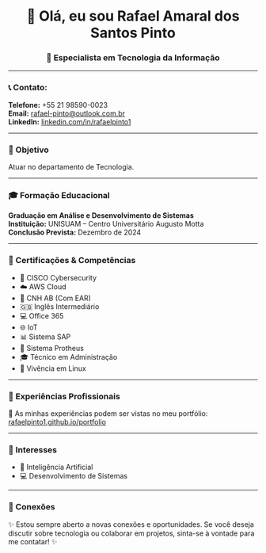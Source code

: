 <h1 align="center">👋 Olá, eu sou Rafael Amaral dos Santos Pinto</h1>
<h3 align="center">🌟 Especialista em Tecnologia da Informação</h3>

---

<h3 align="left">📞 Contato:</h3>
<p>
  <strong>Telefone:</strong> +55 21 98590-0023<br>
  <strong>Email:</strong> <a href="mailto:rafael-pinto@outlook.com.br">rafael-pinto@outlook.com.br</a><br>
  <strong>LinkedIn:</strong> <a href="https://linkedin.com/in/rafaelpinto1">linkedin.com/in/rafaelpinto1</a>
</p>

---

<h3>🎯 Objetivo</h3>
<p>Atuar no departamento de Tecnologia.</p>

---

<h3>🎓 Formação Educacional</h3>
<p>
  <strong>Graduação em Análise e Desenvolvimento de Sistemas</strong><br>
  <strong>Instituição:</strong> UNISUAM – Centro Universitário Augusto Motta<br>
  <strong>Conclusão Prevista:</strong> Dezembro de 2024
</p>

---

<h3>📜 Certificações & Competências</h3>
<ul>
  <li>🔐 CISCO Cybersecurity</li>
  <li>☁️ AWS Cloud</li>
  <li>🚗 CNH AB (Com EAR)</li>
  <li>🇬🇧 Inglês Intermediário</li>
  <li>💻 Office 365</li>
  <li>🌐 IoT</li>
  <li>📊 Sistema SAP</li>
  <li>📑 Sistema Protheus</li>
  <li>🎓 Técnico em Administração</li>
  <li>🐧 Vivência em Linux</li>
</ul>


---

<h3>📂 Experiências Profissionais</h3>
<p>💼 As minhas experiências podem ser vistas no meu portfólio: <a href="https://rafaelpinto1.github.io/portfolio/">rafaelpinto1.github.io/portfolio</a></p>

---

<h3>🌱 Interesses</h3>
<ul>
  <li>🤖 Inteligência Artificial</li>
  <li>💻 Desenvolvimento de Sistemas</li>
</ul>

---

<h3>🔗 Conexões</h3>
<p>✨ Estou sempre aberto a novas conexões e oportunidades. Se você deseja discutir sobre tecnologia ou colaborar em projetos, sinta-se à vontade para me contatar! ✨</p>
